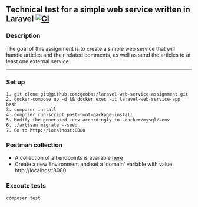 ## Technical test for a simple web service written in Laravel [![CI](https://github.com/geobas/laravel-web-service-assignment/actions/workflows/ci.yaml/badge.svg)](https://github.com/geobas/laravel-web-service-assignment/actions/workflows/ci.yaml)

### Description
The goal of this assignment is to create a simple web service that will handle articles and their related comments, as well as send the articles to at least one external service.

---

### Set up
```
1. git clone git@github.com:geobas/laravel-web-service-assignment.git
2. docker-compose up -d && docker exec -it laravel-web-service-app bash
3. composer install
4. composer run-script post-root-package-install
5. Modify the generated .env accordingly to .docker/mysql/.env
6. ./artisan migrate --seed
7. Go to http://localhost:8080
```

### Postman collection
* A collection of all endpoints is available [here](https://api.postman.com/collections/18571919-7528ebdc-7125-473b-8866-beeab031ac2a?access_key=PMAT-01GNZ86K9ENKRA9Y4H8MBYWD7P)
* Create a new Environment and set a 'domain' variable with value http://localhost:8080

### Execute tests
```
composer test
```
